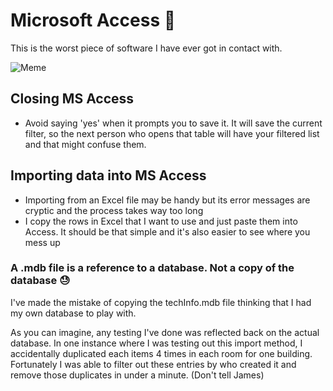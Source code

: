 # Microsoft Access 🤮

This is the worst piece of software I have ever got in contact with.

![Meme](https://i.redd.it/yjp0len9a6ka1.png)

## Closing MS Access

- Avoid saying 'yes' when it prompts you to save it. It will save the current filter, so the next person who opens that table will have your filtered list and that might confuse them.

## Importing data into MS Access

- Importing from an Excel file may be handy but its error messages are cryptic and the process takes way too long
- I copy the rows in Excel that I want to use and just paste them into Access. It should be that simple and it's also easier to see where you mess up

### A .mdb file is a reference to a database. Not a copy of the database 😓

I've made the mistake of copying the techInfo.mdb file thinking that I had my own database to play with.

As you can imagine, any testing I've done was reflected back on the actual database. In one instance where I was testing out this import method, I accidentally duplicated each items 4 times in each room for one building. Fortunately I was able to filter out these entries by who created it and remove those duplicates in under a minute. (Don't tell James)
